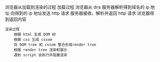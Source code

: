 浏览器从加载到渲染的过程
	加载过程
		浏览器从 dns 服务器解析得到域名的 ip 地址
		向得到的 ip 地址发送 http 请求
		服务器接收，解析并返回 http 请求
		浏览器得到返回内容
		
	渲染过程
		根据 html 生成 DOM 树
		根据 css 生成 cssom
		将 DOM tree 和 cssom 整合形成render tree
		根据 render tree 渲染和展示
		遇到 script 会执行并阻塞渲染